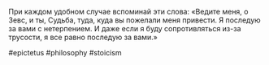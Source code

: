 При каждом удобном случае вспоминай эти слова: «Ведите меня, о Зевс, и ты, Судьба, туда, куда вы пожелали меня привести. Я последую за вами с нетерпением. И даже если я буду сопротивляться из-за трусости, я все равно последую за вами.» 

#epictetus #philosophy #stoicism